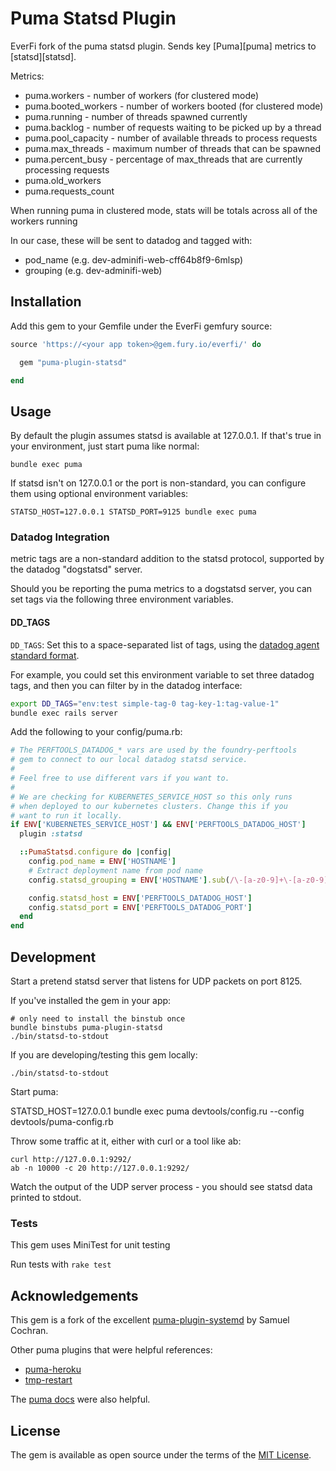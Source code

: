 # Puma Statsd Plugin

EverFi fork of the puma statsd plugin. Sends key [Puma][puma] metrics to [statsd][statsd].

Metrics:

* puma.workers - number of workers (for clustered mode)
* puma.booted_workers - number of workers booted (for clustered mode)
* puma.running - number of threads spawned currently
* puma.backlog - number of requests waiting to be picked up by a thread
* puma.pool_capacity - number of available threads to process requests
* puma.max_threads - maximum number of threads that can be spawned
* puma.percent_busy - percentage of max_threads that are currently processing requests
* puma.old_workers
* puma.requests_count

When running puma in clustered mode, stats will be totals across all of the workers running

In our case, these will be sent to datadog and tagged with:

* pod_name (e.g. dev-adminifi-web-cff64b8f9-6mlsp)
* grouping (e.g. dev-adminifi-web)

## Installation

Add this gem to your Gemfile under the EverFi gemfury source:

```ruby
source 'https://<your app token>@gem.fury.io/everfi/' do

  gem "puma-plugin-statsd"

end
```

## Usage

By default the plugin assumes statsd is available at 127.0.0.1. If that's true in your environment, just start puma like normal:

```
bundle exec puma
```

If statsd isn't on 127.0.0.1 or the port is non-standard, you can configure them using optional environment variables:

```
STATSD_HOST=127.0.0.1 STATSD_PORT=9125 bundle exec puma
```

### Datadog Integration

metric tags are a non-standard addition to the statsd protocol, supported by
the datadog "dogstatsd" server.

Should you be reporting the puma metrics to a dogstatsd server, you can set
tags via the following three environment variables.

#### DD_TAGS

`DD_TAGS`: Set this to a space-separated list of tags, using the
[datadog agent standard format](https://docs.datadoghq.com/agent/docker/?tab=standard#global-options).

For example, you could set this environment variable to set three datadog tags,
and then you can filter by in the datadog interface:

```bash
export DD_TAGS="env:test simple-tag-0 tag-key-1:tag-value-1"
bundle exec rails server
```


Add the following to your config/puma.rb:


```ruby
# The PERFTOOLS_DATADOG_* vars are used by the foundry-perftools
# gem to connect to our local datadog statsd service.
#
# Feel free to use different vars if you want to.
#
# We are checking for KUBERNETES_SERVICE_HOST so this only runs
# when deployed to our kubernetes clusters. Change this if you
# want to run it locally.
if ENV['KUBERNETES_SERVICE_HOST'] && ENV['PERFTOOLS_DATADOG_HOST']
  plugin :statsd

  ::PumaStatsd.configure do |config|
    config.pod_name = ENV['HOSTNAME']
    # Extract deployment name from pod name
    config.statsd_grouping = ENV['HOSTNAME'].sub(/\-[a-z0-9]+\-[a-z0-9]{5}$/, '')

    config.statsd_host = ENV['PERFTOOLS_DATADOG_HOST']
    config.statsd_port = ENV['PERFTOOLS_DATADOG_PORT']
  end
end
```


## Development

Start a pretend statsd server that listens for UDP packets on port 8125.

If you've installed the gem in your app:

    # only need to install the binstub once
    bundle binstubs puma-plugin-statsd
    ./bin/statsd-to-stdout

If you are developing/testing this gem locally:

    ./bin/statsd-to-stdout

Start puma:

  STATSD_HOST=127.0.0.1 bundle exec puma devtools/config.ru --config devtools/puma-config.rb

Throw some traffic at it, either with curl or a tool like ab:

    curl http://127.0.0.1:9292/
    ab -n 10000 -c 20 http://127.0.0.1:9292/

Watch the output of the UDP server process - you should see statsd data printed to stdout.

### Tests

This gem uses MiniTest for unit testing

Run tests with `rake test`

## Acknowledgements

This gem is a fork of the excellent [puma-plugin-systemd][puma-plugin-systemd] by
Samuel Cochran.

  [puma-plugin-systemd]: https://github.com/sj26/puma-plugin-systemd

Other puma plugins that were helpful references:

* [puma-heroku](https://github.com/evanphx/puma-heroku)
* [tmp-restart](https://github.com/puma/puma/blob/master/lib/puma/plugin/tmp_restart.rb)

The [puma docs](https://github.com/puma/puma/blob/master/docs/plugins.md) were also helpful.

## License

The gem is available as open source under the terms of the [MIT License][license].

  [license]: http://opensource.org/licenses/MIT
